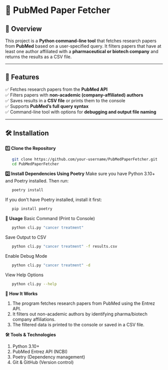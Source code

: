 # 🧪 PubMed Paper Fetcher

## 📌 Overview
This project is a **Python command-line tool** that fetches research papers from **PubMed** based on a user-specified query. It filters papers that have at least one author affiliated with a **pharmaceutical or biotech company** and returns the results as a CSV file.

---

## 🚀 Features
✅ Fetches research papers from the **PubMed API**  
✅ Filters papers with **non-academic (company-affiliated) authors**  
✅ Saves results in a **CSV file** or prints them to the console  
✅ Supports **PubMed’s full query syntax**  
✅ Command-line tool with options for **debugging and output file naming**  

---

## 🛠 Installation

 **1️⃣ Clone the Repository**
```sh
   git clone https://github.com/your-username/PubMedPaperFetcher.git
   cd PubMedPaperFetcher
```
**2️⃣ Install Dependencies Using Poetry**
Make sure you have Python 3.10+ and Poetry installed. Then run:
```sh
   poetry install
```
If you don't have Poetry installed, install it first:
```sh
   pip install poetry
```

**🎯 Usage**
Basic Command (Print to Console)
```sh
   python cli.py "cancer treatment"
```
Save Output to CSV
```sh
   python cli.py "cancer treatment" -f results.csv
```
Enable Debug Mode
```sh
   python cli.py "cancer treatment" -d
```
View Help Options
```sh
   python cli.py --help
```

**📝 How It Works**
1. The program fetches research papers from PubMed using the Entrez API.
2. It filters out non-academic authors by identifying pharma/biotech company affiliations.
3. The filtered data is printed to the console or saved in a CSV file.

**🛠 Tools & Technologies**
1. Python 3.10+
2. PubMed Entrez API (NCBI)
3. Poetry (Dependency management)
4. Git & GitHub (Version control)
